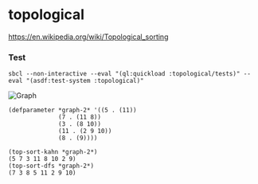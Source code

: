# topological

https://en.wikipedia.org/wiki/Topological_sorting

### Test

    sbcl --non-interactive --eval "(ql:quickload :topological/tests)" --eval "(asdf:test-system :topological)"


![Graph](https://upload.wikimedia.org/wikipedia/commons/thumb/0/03/Directed_acyclic_graph_2.svg/270px-Directed_acyclic_graph_2.svg.png)


```
(defparameter *graph-2* '((5 . (11))
			  (7 . (11 8))
			  (3 . (8 10))
			  (11 . (2 9 10))
			  (8 . (9))))

(top-sort-kahn *graph-2*)
(5 7 3 11 8 10 2 9)
(top-sort-dfs *graph-2*)
(7 3 8 5 11 2 9 10)
```

